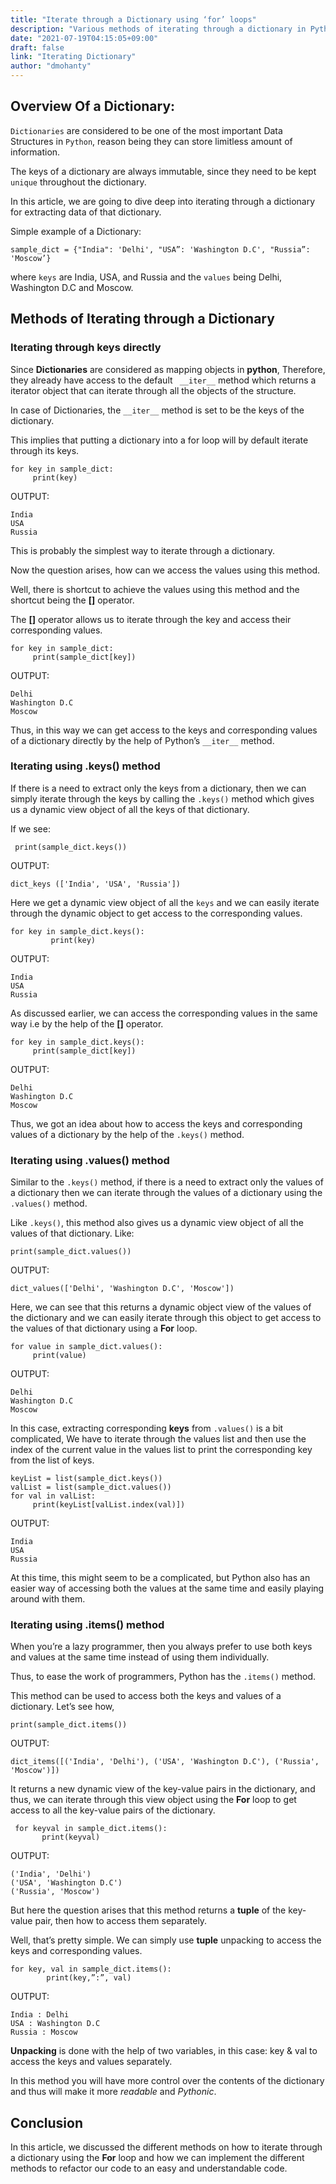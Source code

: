 ```yaml
---
title: "Iterate through a Dictionary using ‘for’ loops"
description: "Various methods of iterating through a dictionary in Python"
date: "2021-07-19T04:15:05+09:00"
draft: false
link: "Iterating Dictionary"
author: "dmohanty"
---
```


## Overview Of a Dictionary:

`Dictionaries` are considered to be one of the most important Data Structures in `Python`, reason being they can store limitless amount of information. 

The keys of a dictionary are always immutable, since they need to be kept `unique` throughout the dictionary.

In this article, we are going to dive deep into iterating through a dictionary for extracting data of that dictionary.

Simple example of a Dictionary:

```
sample_dict = {"India": 'Delhi', "USA”: 'Washington D.C', "Russia”: 'Moscow’}

```
where `keys` are India, USA, and Russia and the `values` being Delhi, Washington D.C and Moscow.

## Methods of Iterating through a Dictionary

### Iterating through keys directly

Since **Dictionaries** are considered as mapping objects in **python**, Therefore, they already have access to the default ` __iter__` method which returns a iterator object that can iterate through all the objects of the structure. 

In case of Dictionaries, the `__iter__` method is set to be the keys of the dictionary. 

This implies that putting a dictionary into a for loop will by default iterate through its keys.  

```
for key in sample_dict:
     print(key)

```
OUTPUT:

```
India
USA
Russia
```
This is probably the simplest way to iterate through a dictionary. 

Now the question arises, how can we access the values using this method. 

Well, there is shortcut to achieve the values using this method and the shortcut being the **[]** operator. 

The **[]** operator allows us to iterate through the key and access their corresponding values.

```
for key in sample_dict:
     print(sample_dict[key])

```
OUTPUT:

```
Delhi
Washington D.C
Moscow
```
Thus, in this way we can get access to the keys and corresponding values of a dictionary directly by the help of Python’s `__iter__` method.

### Iterating using .keys() method

If there is a need to extract only the keys from a dictionary, then we can simply iterate through the keys by calling the `.keys()` method which gives us a dynamic view object of all the keys of that dictionary.

If we see:

```
 print(sample_dict.keys())
```

OUTPUT:
```
dict_keys (['India', 'USA', 'Russia'])
```
Here we get a dynamic view object of all the `keys` and we can easily iterate through the dynamic object to get access to the corresponding values.

```
for key in sample_dict.keys():
    	 print(key)

```
OUTPUT:
```
India
USA
Russia
```
As discussed earlier, we can access the corresponding values in the same way i.e by the help of the **[]** operator.

```
for key in sample_dict.keys():
     print(sample_dict[key])
```
OUTPUT:
```
Delhi
Washington D.C
Moscow
```
Thus, we got an idea about how to access the keys and corresponding values of a dictionary by the help of the `.keys()` method.

### Iterating using .values() method

Similar to the `.keys()` method, if there is a need to extract only the values of a dictionary then we can iterate through the values of a dictionary using the `.values()` method. 

Like `.keys()`, this method also gives us a dynamic view object of all the values of that dictionary. 
Like:

```
print(sample_dict.values())
```

OUTPUT:

```
dict_values(['Delhi', 'Washington D.C', 'Moscow'])
```

Here, we can see that this returns a dynamic object view of the values of the dictionary and we can easily iterate through this object to get access to the values of that dictionary using a **For** loop.

```
for value in sample_dict.values():
     print(value)

```
OUTPUT:

```
Delhi
Washington D.C
Moscow
```
In this case, extracting corresponding **keys** from `.values()` is a bit complicated, We have to iterate through the values list and then use the index of the current value in the values list to print the corresponding key from the list of keys.

```
keyList = list(sample_dict.keys())
valList = list(sample_dict.values())
for val in valList:
     print(keyList[valList.index(val)])

```
OUTPUT:
```
India
USA
Russia
```
At this time, this might seem to be a complicated, but Python also has an easier way of accessing both the values at the same time and easily playing around with them.

### Iterating using .items() method

When you’re a lazy programmer, then you always prefer to use both keys and values at the same time instead of using them individually. 

Thus, to ease the work of programmers, Python has the `.items()` method. 

This method can be used to access both the keys and values of a dictionary. 
Let’s see how,

```
print(sample_dict.items())
```
OUTPUT:
```
dict_items([('India', 'Delhi'), ('USA', 'Washington D.C'), ('Russia', 'Moscow')]) 
```
It returns a new dynamic view of the key-value pairs in the dictionary, and thus, we can iterate through this view object using the **For** loop to get access to all the key-value pairs of the dictionary.

```
 for keyval in sample_dict.items():
       print(keyval)

```
OUTPUT:
```
('India', 'Delhi')
('USA', 'Washington D.C')
('Russia', 'Moscow')
```
But here the question arises that this method returns a **tuple** of the key-value pair, then how to access them separately. 

Well, that’s pretty simple. We can simply use **tuple** unpacking to access the keys and corresponding values.

```
for key, val in sample_dict.items():
     	print(key,”:”, val)

```
OUTPUT:
```
India : Delhi
USA : Washington D.C
Russia : Moscow
```
**Unpacking** is done with the help of two variables, in this case: key & val to access the keys and values separately. 

In this method you will have more control over the contents of the dictionary and thus will make it more *readable* and *Pythonic*.

## Conclusion

In this article, we discussed the different methods on how to iterate through a dictionary using the **For** loop and how we can implement the different methods to refactor our code to an easy and understandable code. 